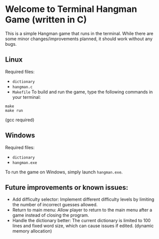 # Welcome to Terminal Hangman Game (written in C)
This is a simple Hangman game that runs in the terminal. While there are some minor changes/improvements planned, it should work without any bugs.

## Linux
Required files:
* `dictionary`
* `hangman.c`
* `Makefile`
To build and run the game, type the following commands in your terminal:
```
make
make run
```
(gcc required)

## Windows
Required files:
* `dictionary`
* `hangman.exe`

To run the game on Windows, simply launch `hangman.exe`.

## Future improvements or known issues:
- Add difficulty selector: Implement different difficulty levels by limiting the number of incorrect guesses allowed.
- Return to main menu: Allow player to return to the main menu after a game instead of closing the program.
- Handle the dictionary better: The current dictionary is limited to 100 lines and fixed word size, which can cause issues if edited. (dynamic memory allocation)
